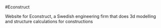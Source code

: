 #Econstruct

Website for Econstruct, a Swedish engineering firm that does 3d modelling and structure calculations for constructions
